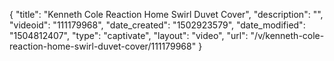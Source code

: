 {
    "title": "Kenneth Cole Reaction Home Swirl Duvet Cover",
    "description": "",
    "videoid": "111179968",
    "date_created": "1502923579",
    "date_modified": "1504812407",
    "type": "captivate",
    "layout": "video",
    "url": "\/v\/kenneth-cole-reaction-home-swirl-duvet-cover\/111179968"
}